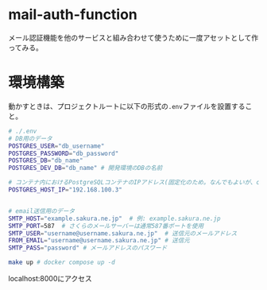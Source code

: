 # mail-auth-function
メール認証機能を他のサービスと組み合わせて使うために一度アセットとして作ってみる。

# 環境構築

動かすときは、プロジェクトルートに以下の形式の`.env`ファイルを設置すること。
```bash
# ./.env
# DB用のデータ
POSTGRES_USER="db_username"
POSTGRES_PASSWORD="db_password"
POSTGRES_DB="db_name"
POSTGRES_DEV_DB="db_name" # 開発環境のDBの名前

# コンテナ内におけるPostgreSQLコンテナのIPアドレス(固定化のため。なんでもよいが、compose.ymlの最後の方に記載されているネットワークアドレスに該当するものでないといけない)
POSTGRES_HOST_IP="192.168.100.3"


# email送信用のデータ
SMTP_HOST="example.sakura.ne.jp"  # 例: example.sakura.ne.jp
SMTP_PORT=587  # さくらのメールサーバーは通常587番ポートを使用
SMTP_USER="username@username.sakura.ne.jp"  # 送信元のメールアドレス
FROM_EMAIL="username@username.sakura.ne.jp" # 送信元
SMTP_PASS="password" # メールアドレスのパスワード
```

```bash
make up # docker compose up -d
```
localhost:8000にアクセス

